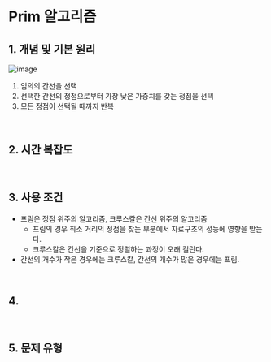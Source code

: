# Prim 알고리즘 
## 1. 개념 및 기본 원리 

![image](https://github.com/AAISSJ/AlgorithmStudy/assets/76966915/8ae11b16-fd08-4201-a8c8-861bcef8ebc2)

1. 임의의 간선을 선택
2. 선택한 간선의 정점으로부터 가장 낮은 가중치를 갖는 정점을 선택
3. 모든 정점이 선택될 때까지 반복


<br> 

## 2. 시간 복잡도 


<br> 

## 3. 사용 조건 
- 프림은 정점 위주의 알고리즘, 크루스칼은 간선 위주의 알고리즘
  - 프림의 경우 최소 거리의 정점을 찾는 부분에서 자료구조의 성능에 영향을 받는다.
  - 크루스칼은 간선을 기준으로 정렬하는 과정이 오래 걸린다.
- 간선의 개수가 작은 경우에는 크루스칼, 간선의 개수가 많은 경우에는 프림.

<br> 

## 4.

<br> 

## 5. 문제 유형 



<br> 
